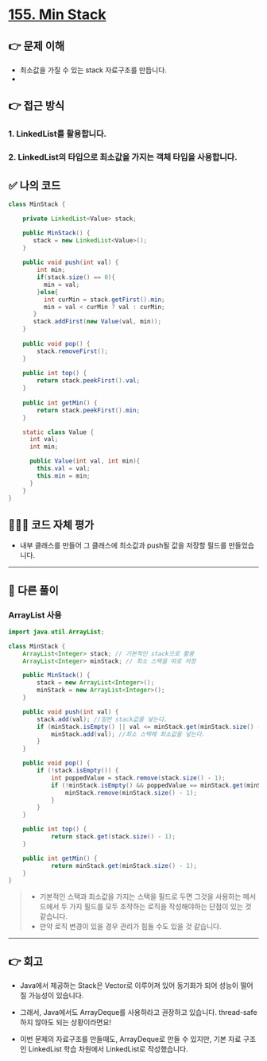 # [155. Min Stack](https://leetcode.com/problems/min-stack/description/)

## 👉 문제 이해
- 최소값을 가질 수 있는 stack 자료구조를 만듭니다.
- 
## 👉 접근 방식
### 1. LinkedList를 활용합니다.
### 2. LinkedList의 타입으로 최소값을 가지는 객체 타입을 사용합니다.

## ✅ 나의 코드

```java
class MinStack {

    private LinkedList<Value> stack;

    public MinStack() {
       stack = new LinkedList<Value>();
    }
    
    public void push(int val) {
        int min;
        if(stack.size() == 0){
          min = val;
        }else{
          int curMin = stack.getFirst().min;
          min = val < curMin ? val : curMin;
       }
       stack.addFirst(new Value(val, min));
    }
    
    public void pop() {
        stack.removeFirst();
    }
    
    public int top() {
        return stack.peekFirst().val;
    }
    
    public int getMin() {
        return stack.peekFirst().min;
    }

    static class Value {
      int val;
      int min;

      public Value(int val, int min){
        this.val = val;
        this.min = min;
      }
    }
}

```
## 👩🏽‍💻 코드 자체 평가
- 내부 클래스를 만들어 그 클래스에 최소값과 push될 값을 저장할 필드를 만들었습니다.

---

## 📖 다른 풀이
### ArrayList 사용
  
```java
import java.util.ArrayList;

class MinStack {
    ArrayList<Integer> stack; // 기본적인 stack으로 활용
    ArrayList<Integer> minStack; // 최소 스택을 따로 저장

    public MinStack() {
        stack = new ArrayList<Integer>();
        minStack = new ArrayList<Integer>();
    }

    public void push(int val) {
        stack.add(val); //일반 stack값을 넣는다.
        if (minStack.isEmpty() || val <= minStack.get(minStack.size() - 1)) {
            minStack.add(val); //최소 스택에 최소값을 넣는다.
        }
    }

    public void pop() {
        if (!stack.isEmpty()) {
            int poppedValue = stack.remove(stack.size() - 1);
            if (!minStack.isEmpty() && poppedValue == minStack.get(minStack.size() - 1)) {
                minStack.remove(minStack.size() - 1);
            }
        }
    }

    public int top() {
            return stack.get(stack.size() - 1);
    }

    public int getMin() {
            return minStack.get(minStack.size() - 1);
    }
}
```
> - 기본적인 스택과 최소값을 가지는 스택을 필드로 두면 그것을 사용하는 메서드에서 두 가지 필드를 모두 조작하는 로직을 작성해야하는 단점이 있는 것 같습니다.
> - 만약 로직 변경이 있을 경우 관리가 힘들 수도 있을 것 같습니다.

---

## 👉 회고
- Java에서 제공하는 Stack은 Vector로 이루어져 있어 동기화가 되어 성능이 떨어질 가능성이 있습니다.
- 그래서, Java에서도 ArrayDeque를 사용하라고 권장하고 있습니다. thread-safe하지 않아도 되는 상황이라면요!
- 이번 문제의 자료구조를 만들때도, ArrayDeque로 만들 수 있지만, 기본 자료 구조인 LinkedList 학습 차원에서 LinkedList로 작성했습니다.

  ​​
